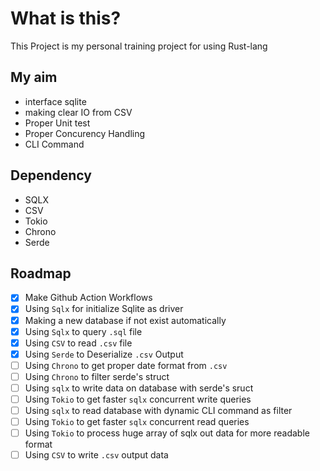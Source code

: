 # What is this?
This Project is my personal training project for using Rust-lang

## My aim
- interface sqlite
- making clear IO from CSV
- Proper Unit test
- Proper Concurency Handling
- CLI Command

## Dependency
- SQLX
- CSV
- Tokio
- Chrono
- Serde

## Roadmap
* [x] Make Github Action Workflows
* [x] Using `Sqlx` for initialize Sqlite as driver
* [x] Making a new database if not exist automatically
* [x] Using `Sqlx` to query `.sql` file
* [x] Using `CSV` to read `.csv` file
* [x] Using `Serde` to Deserialize `.csv` Output
* [ ] Using `Chrono` to get proper date format from `.csv`
* [ ] Using `Chrono` to filter serde's struct
* [ ] Using `sqlx` to write data on database with serde's sruct
* [ ] Using `Tokio` to get faster `sqlx` concurrent write queries
* [ ] Using `sqlx` to read database with dynamic CLI command as filter
* [ ] Using `Tokio` to get faster `sqlx` concurrent read queries
* [ ] Using `Tokio` to process huge array of sqlx out data for more readable format
* [ ] Using `CSV` to write `.csv` output data
